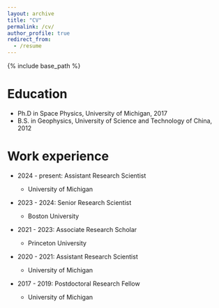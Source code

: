 ```yaml
---
layout: archive
title: "CV"
permalink: /cv/
author_profile: true
redirect_from:
  - /resume
---
```


{% include base_path %}

Education
======
* Ph.D in Space Physics, University of Michigan, 2017
* B.S. in Geophysics, University of Science and Technology of China, 2012

Work experience
======
* 2024 - present: Assistant Research Scientist
  * University of Michigan

* 2023 - 2024: Senior Research Scientist
  * Boston University

* 2021 - 2023: Associate Research Scholar
  * Princeton University

* 2020 - 2021: Assistant Research Scientist
  * University of Michigan

* 2017 - 2019: Postdoctoral Research Fellow 
  * University of Michigan 
